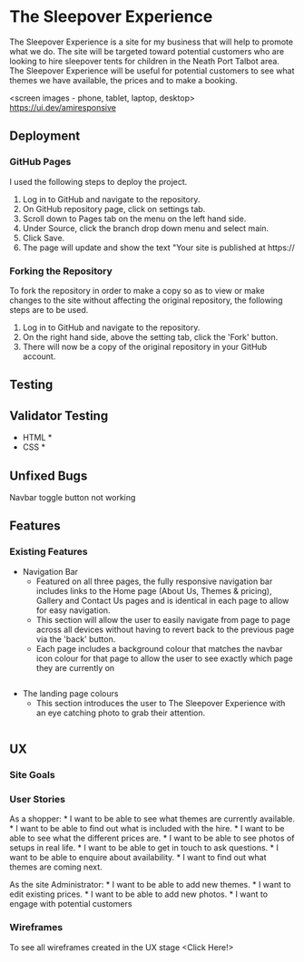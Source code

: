 # The Sleepover Experience

The Sleepover Experience is a site for my business that will help to promote what we do.
The site will be targeted toward potential customers who are looking to hire sleepover tents for children in the Neath Port Talbot area.
The Sleepover Experience will be useful for potential customers to see what themes we have available, the prices and to make a booking.

<screen images - phone, tablet, laptop, desktop> https://ui.dev/amiresponsive

## Deployment

### GitHub Pages

I used the following steps to deploy the project.

1. Log in to GitHub and navigate to the repository.
2. On GitHub repository page, click on settings tab.
3. Scroll down to Pages tab on the menu on the left hand side.
4. Under Source, click the branch drop down menu and select main.
5. Click Save.
6. The page will update and show the text "Your site is published at https://

### Forking the Repository

To fork the repository in order to make a copy so as to view or make changes to the site without affecting the original 
repository, the following steps are to be used.

1. Log in to GitHub and navigate to the repository.
2. On the right hand side, above the setting tab, click the 'Fork' button.
3. There will now be a copy of the original repository in your GitHub account.

## Testing


## Validator Testing

* HTML
	* 
* CSS
	* 

## Unfixed Bugs

Navbar toggle button not working

## Features


### Existing Features

* Navigation Bar
	* Featured on all three pages, the fully responsive navigation bar includes links to the Home page (About Us, Themes & pricing),
	  Gallery and Contact Us pages and is identical in each page to allow for easy navigation.
	* This section will allow the user to easily navigate from page to page across all devices without having to 
	  revert back to the previous page via the 'back' button.
	* Each page includes a background colour that matches the navbar icon colour for that page to allow the user to see 
	  exactly which page they are currently on
<img nav bar>

* The landing page colours
	* This section introduces the user to The Sleepover Experience with an eye catching photo to grab their attention.
<img hero img>


## UX


### Site Goals


### User Stories

As a shopper:
	* I want to be able to see what themes are currently available.
	* I want to be able to find out what is included with the hire.
	* I want to be able to see what the different prices are.
	* I want to be able to see photos of setups in real life.
	* I want to be able to get in touch to ask questions.
	* I want to be able to enquire about availability.
	* I want to find out what themes are coming next.
	
As the site Administrator:
	* I want to be able to add new themes.
	* I want to edit existing prices.
	* I want to be able to add new photos.
	* I want to engage with potential customers

### Wireframes

To see all wireframes created in the UX stage <Click Here!>
